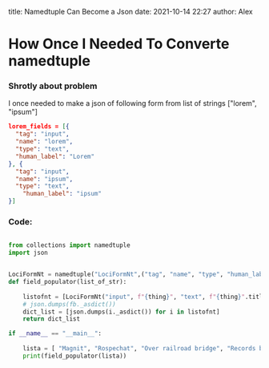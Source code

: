 title: Namedtuple Can Become a Json
date: 2021-10-14 22:27
author: Alex

#  How Once I Needed To Converte namedtuple

### Shrotly about problem

I once needed to make a json of following form from list of strings ["lorem", "ipsum"]
```json
lorem_fields = [{
  "tag": "input",
  "name": "lorem",
  "type": "text",
  "human_label": "Lorem"
}, {
  "tag": "input",
  "name": "ipsum",
  "type": "text",
	"human_label": "ipsum"
}]
```
### Code:
```python

from collections import namedtuple
import json


LociFormNt = namedtuple("LociFormNt",("tag", "name", "type", "human_label"))
def field_populator(list_of_str):
    
    listofnt = [LociFormNt("input", f"{thing}", "text", f"{thing}".title()) for thing in list_of_str]
    # json.dumps(fb._asdict())
    dict_list = [json.dumps(i._asdict()) for i in listofnt]
    return dict_list

if __name__ == "__main__":
    
    lista = [ "Magnit", "Rospechat", "Over railroad bridge", "Records booth", "Buss station", "Farm marknad", "Household stuff store", "Thousand little things", "Clothing market", "Fruit stall"]
    print(field_populator(lista))

```